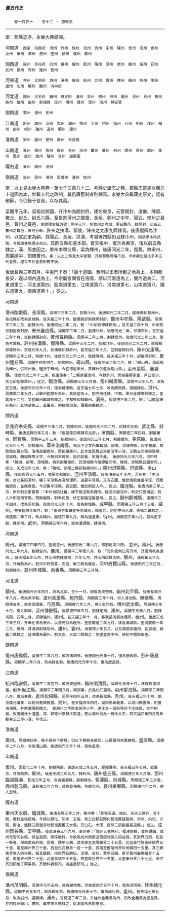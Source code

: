 

##### 舊五代史
　　`卷一百五十`　　`志十二 ‧ 郡縣志`

* * *

案：郡縣志序，永樂大典原闕。

河南道　`西京　河南府　滑州　許州　陝州　青州　兗州　宋州　陳州　曹州　亳州　鄭州　汝州　單州　濟州　濱州　密州　潁州　濮州　蔡州`

關西道　`雍州　京兆府　同州　華州　耀州　乾州　隴州　涇州　原州　鄜州　威州　衍州　武州　良州　府州　雄州　警州`

河東道　`并州　太原府　潞州　澤州　晉州　新州　武州　雲州　應州　絳州　慈州　隰州　遼州　沁州　解州　勝州　河中府`

河北道　`魏州　大名府　鎮州　真定府　滄州　景州　德州　邢州　磁州　澶州　貝州　相州　泰州　雄州　幽州　新城縣　定州　博州　莫州　深州　瑞州　靜安軍`

劍南道　`蜀州　漢州　彭州`

江南道　`黔州　處州　溫州　婺州　湖州　秀州　全州　杭州　福州　台州　明州　虔州　蘇州　邵州　郴州　建州　道州　鄂州　潭州`

淮南道　`安州　廬州　楚州　壽州　天長縣`

山南道　`襄州　鄧州　唐州　復州　金州　忠州　萬州　夔州　利州　閬州　果州　朗州　集州　鳳州　唐州　商州　隨州　合州　雄勝軍`

隴右道　`秦州　成州　洮州`

嶺南道　`邕州　恩州　溥州　思唐州　潘州　桂州`

案：以上見永樂大典卷一萬七千三百八十二。考薛史諸志之體，郡縣志當是以開元十道圖為本，惟載五代之改制，其仍唐舊制者則闕焉。永樂大典載薛史原文，疑有刪節，今仍錄于卷首，以存其舊。

梁開平元年，梁祖初開國，升汴州為開封府，建名東京，元管開封、浚儀、陳留、雍丘、封丘、尉氏六縣，至是割滑州之酸棗、長垣，鄭州之中牟、陽武，宋州之襄邑，曹州之戴邑，`案歐陽史職方攷：開平元年，割曹州之考城，更曰戴邑，隸開封，此祇云曹州之戴邑，未見分晰。`許州之扶溝、鄢陵，陳州之太康九縣隸焉。後唐復降為汴州，以宣武軍為額，其陽武、長垣、扶溝、考城等四縣仍且隸汴州，`陽武原本訛武陽，今據唐書地理志改正。`其餘五縣却還本部。晉天福中，復升為東京，復以前五縣隸之，漢、周並因之。單州本單父縣，梁為輝州，後唐同光二年，復舊，隸宋州，周廣順中，割隸曹州。`案：以上二條見太平御覽，其餘郡縣闕略不全。今考薛史諸志多本五代會要，謹采五代會要附載于後。`

後唐長興三年四月，中書門下奏：「據十道圖，舊制以王者所都之地為上，本朝都長安，遂以關內道為上。今宗廟宮闕皆在洛陽，請以河南道為上，關內道為二，河東道第三，河北道第四，劔南道第五，江南道第六，淮南道第七，山南道第八，隴右道第九，嶺南道第十。」從之。

河南道

滑州酸棗縣、長垣縣。`梁開平三年二月，割隸汴州。後唐同光二年二月，酸棗縣却隸滑州，長垣縣却改為匡城縣。晉天福三年十月，酸棗縣却割隸開封府。`鄭州中牟縣、陽武縣。`梁開平三年二月，割隸汴州。後唐同光二年二月，敕：「中牟縣却隸鄭州。」晉天福三年十月，中牟縣却割屬開封府。`宋州襄邑縣。`梁開平三年二月，割隸汴州。後唐同光二年，却隸宋州。晉天福三年十月，復割隸開封府。`曹州戴邑縣。`梁開平三年二月，割隸曹州。後唐同光二年二月，復為考城縣。`許州扶溝縣、鄢陵縣。`梁開平三年二月，割隸汴州。後唐同光二年二月，鄢陵縣却隸許州。天成元年九月，扶溝縣却隸許州。晉天福三年十月，並割屬開封府。`陳州太康縣。`梁開平三年二月，割隸汴州。後唐同光二年二月，復隸陳州。晉天福三年十月，却屬開封府。`單州楚丘縣、`梁開平四年四月，割隸宋州。`碭山縣。`後唐同光二年二月，敕：「碭山縣，偽梁剏為輝州，併單州後，理所于輝州。今宜却屬單州，其輝州依舊為碭山縣。」`汝州葉縣、襄城縣、`後唐同光二年十二月，租庸使奏：「二縣原屬汝州，今隸許州，伏緣最鄰京畿，戶口全少，伏乞却割隸許州。」從之。`臨汝縣。`周顯德三年三月廢。`密州輔唐縣。`梁開平三年八月，改為安丘縣。後唐同光元年十月，復為輔唐縣。晉天福七年七月，改為膠西縣，避國諱也。`濟州。`周廣順二年九月，以鄆州鉅野升為州。其地望為上，割兖州任城、中都，單州金鄉等縣隸之。至其年十二月，又割鄆州鄆城縣隸之，中都縣却隸鄆州。`濱州。`周顯德三年六月，制：「以贍國軍升為州。其地望為上，直屬京，割棣州渤海、蒲臺兩縣隸之。」`

關內道

京兆府奉先縣、`梁開平三年二月，割隸同州。後唐同光三年二月，却隸京兆府。`武功縣、好畤縣、`後唐長興元年五月，敕：「併臨等四鄉隸京兆府。」`渭南縣、`周顯德三年四月，割屬華州。`同官縣、`梁開平三年三月，割隸同州。後唐同光三年七月，割隸耀州。`美原縣。`後唐同光三年七月，割隸耀州。`華州洛南縣。`案此下注文所載韓城、郃陽、澄城等縣，似不相屬，據歐陽史職方攷，洛南故屬商州，周割屬華州，此本當是脫去洛南沿革小注，又脫去同州郃陽縣、澄城縣、韓城縣等大字，今無別本可校，姑仍其舊，附識于此。　後唐同光三年六月，河中府奏：「韓城、郃陽、澄城縣，偽梁割屬當府，其澄城縣今請却屬同州，韓城、郃陽縣且屬當府。」從之。天成元年七月，敕：「韓城、郃陽二縣却割隸同州。」`隴州汧陽縣、汧源縣、吳山縣。`後唐長興元年五月，依舊割隸隴州。`涇州平涼縣、`後唐清泰三年正月，涇州奏：「平涼縣，自吐蕃陷渭州，權于平涼縣為渭州理所，遂罷平涼縣。又有安國、耀武兩鎮兼屬平涼，其賦租節目，並無縣管。今却置平涼縣，管安國、耀武兩鎮人戶。」從之。`臨涇縣。`後唐清泰三年二月，原州刺史翟建奏：「本州自陷吐蕃，權于臨涇縣為理所。臨涇元屬涇州，刺史只管捕盜，其人戶即涇州管縣。既無屬縣，刺舉何施，伏乞割臨涇屬當州。」從之。`鄜州鄜城縣、`梁開平三年四月，改為昭化縣。後唐同光元年十月，復為鄜城縣。`咸寕縣。`周顯德三年三月十日廢。`威州。`晉天福四年五月，敕：「靈州方渠鎮宜升為威州，隸靈武，仍割寕州木波、馬嶺二鎮隸之。」周廣順二年三月，改為環州。顯德四年九月，降為通遠軍。`衍州。`周顯德五年六月，廢為定平鎮，隸邠州。`武州。`周顯德五年六月，廢為潘源縣，隸渭州。`

河東道

絳州。`梁開平四年四月，割屬晉州。後唐同光二年六月，却割屬河中府。`  慈州。隰州。`後唐同光二年六月，割隸晉州。`儀州。`梁開平三年閏八月，敕：「兖州管內已有沂州，其儀州改為遼州。」晉天福五年三月，并沁州割隸潞州，六年七月，并沁州却隸太原。`解州。`漢乾祐元年九月，升解縣為州，割河中府聞喜、安邑、解三縣為屬邑。`河中府稷山縣。`後唐同光二年正月，割隸絳州。`慈州仵城縣、呂香縣。`周顯德三年三月降。`

河北道

鎮州。`後唐同光元年四月，改為北京，至十一月，却復為成德縣。`幽州北平縣。`後唐長興三年八月，改為燕平縣。`滄州長蘆縣、乾符縣、`周顯德三年十月，併入清池縣。`無棣縣、`周顯德五年，改為保順軍。`弓高縣。`周顯德六年二月，併入東光縣。`博州武水縣。`周顯德三年十月，併入聊城。`深州博野縣。`周顯德四年五月，割隸定州。`澤州。`梁開平元年六月，割隸河陽，四年二月，却隸潞州。`德州。`晉天福五年十一月，移就長河縣為理所。`泰州。`後唐天成三年三月，升奉化軍為泰州，以清苑縣為理所，至晉開運二年九月，移就滿城縣。至周廣順一年二月，廢州，其滿城割隸易州。`雄州。霸州。`周顯德六年五月，以瓦橋關為雄州，割容城、歸義二縣隸之；益津關為霸州，割文安、大成二縣隸之：地望並為中州，時初平關南故也。`

劔南道

蜀州唐興縣。`梁開平二年八月，改為陶胡縣。後唐同光元年十月，復為唐興縣。`彭州唐昌縣。`梁開平二年八月，改為歸化縣。後唐同光元年十月，復為唐昌縣。`

江南道

杭州臨安縣。`梁開平二年正月，改為安國縣。`福州閩清縣。`梁乾化元年十月，移就梅溪場置。`蘇州吳江縣。`梁開平三年閏八月，兩浙奏，於吳松江置縣。`明州望海縣。`梁開平三年閏八月，兩浙奏置。`處州松楊縣。`梁開平四年五月，改為長松縣。`秀州。`晉天福三年十月，兩浙錢元瓘奏，以杭州嘉興縣置。`湘州。`晉天福四年四月，湖南馬希範奏，以湘川縣置州，仍置清湘縣，并割灌陽縣隸之。　案湘州二字原本誤作小字，連注文一段與秀州下注接寫，文不相屬。攷唐開元十道圖，潭、鄂等州原隸江南道，應以湘州另為一條作大字，其天福四年四月馬希範奏云云作小注，今改正。`

淮南道

壽州。`周顯德四年，移于潁州下蔡縣，仍以下蔡縣為倚郭，以舊壽州為壽春縣。`盛唐縣。`梁開平二年八月，改為灊山縣。後唐同光元年十月，復為盛唐。`

山南道

復州。`梁乾化二年十月，割隸荊南。後唐天成二年五月，却隸襄州。晉天福五年七月，直屬京，并為防禦。`果州。`後唐天成二年五月，隸利州。`唐州慈丘縣。`周顯德三年三月廢。`鄧州臨湍縣漢、`乾祐元年正月，改為臨瀨縣，避廟諱也。`菊潭縣、向城縣。`周顯德三年三月廢。`商州乾元縣。`漢乾祐二年六月，改為乾祐縣，割隸京兆。`襄州樂鄉縣。`周顯德六年二月，併入宜城。`

隴右道

秦州天水縣、隴城縣。`後唐長興三年二月，秦州奏：「見管長道、成紀、天水三縣外，有十鎮，徵科並係鎮將。今請以歸化、恕水、五龍、黃土四鎮就歸化鎮復置就龍城，赤砂、染坊、夕陽、南冶、鐵務五鎮就赤砂鎮復置舊天水縣。其白石、大澤、良恭三鎮割屬長道縣。」從之。`成州同谷縣、栗亭縣。`後唐清泰三年六月，秦州奏：「階州元管將利、福津兩縣，並無遷鎮，成州元管同谷縣，餘並是鎮，便係徵科。今欲取成州西南近便鎮分併入同谷縣，其東界四鎮，別創一縣者。州西南有府城、長豐、魏平三鎮，其地東至泥陽鎮界二十五里，北至黃竹路金砂鎮界五十里，南至興州界三十里，西至白石鎮界一百一十里，西南至舊階州界砂地嶺四十五里。其三鎮管界併入同谷縣，廢其鎮額。州東界有勝仙、泥陽、金砂、栗亭四鎮，東至鳳州姜瞻鎮界十五里，南至界州界二十里，北至高橋三十五里，西至同谷界三十五里，北至秦州界六十七里，欲併其四鎮地于栗亭縣。其徵科委縣司，捕盜委鎮司。」從之。`

嶺南道

潘州茂明縣。`梁開平元年五月，改為越常縣。至後唐同光元年十月，復為茂明縣。`桂州純化縣。`梁開平元年五月，改為歸化縣。後唐同光元年十月，復為純化縣。`邕州。`晉天福七年七月，改為誠州，避廟諱。`溥州。`晉開運三年三月，升桂州全義縣為州，仍改全義縣為德昌縣，并割桂州臨川、廣明、義寕等三縣隸之，從湖南馬希範奏也。`

* * *

